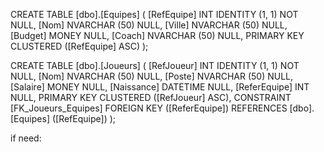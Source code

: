 CREATE TABLE [dbo].[Equipes] (
    [RefEquipe] INT           IDENTITY (1, 1) NOT NULL,
    [Nom]       NVARCHAR (50) NULL,
    [Ville]     NVARCHAR (50) NULL,
    [Budget]    MONEY         NULL,
    [Coach]     NVARCHAR (50) NULL,
    PRIMARY KEY CLUSTERED ([RefEquipe] ASC)
);


CREATE TABLE [dbo].[Joueurs] (
    [RefJoueur]   INT           IDENTITY (1, 1) NOT NULL,
    [Nom]         NVARCHAR (50) NULL,
    [Poste]       NVARCHAR (50) NULL,
    [Salaire]     MONEY         NULL,
    [Naissance]   DATETIME      NULL,
    [ReferEquipe] INT           NULL,
    PRIMARY KEY CLUSTERED ([RefJoueur] ASC),
    CONSTRAINT [FK_Joueurs_Equipes] FOREIGN KEY ([ReferEquipe]) REFERENCES [dbo].[Equipes] ([RefEquipe])
);


if need:
<?xml version="1.0" encoding="utf-8"?>
<!--
  For more information on how to configure your ASP.NET application, please visit
  https://go.microsoft.com/fwlink/?LinkId=169433
  -->
<configuration>
  <configSections>
    <!-- For more information on Entity Framework configuration, visit http://go.microsoft.com/fwlink/?LinkID=237468 -->
    <section name="entityFramework" type="System.Data.Entity.Internal.ConfigFile.EntityFrameworkSection, EntityFramework, Version=6.0.0.0, Culture=neutral, PublicKeyToken=b77a5c561934e089" requirePermission="false" />
  </configSections>
  <system.web>
    <compilation debug="true" targetFramework="4.7.2" />
    <httpRuntime targetFramework="4.7.2" />
  </system.web>
  <system.codedom>
    <compilers>
      <compiler language="c#;cs;csharp" extension=".cs" type="Microsoft.CodeDom.Providers.DotNetCompilerPlatform.CSharpCodeProvider, Microsoft.CodeDom.Providers.DotNetCompilerPlatform, Version=2.0.1.0, Culture=neutral, PublicKeyToken=31bf3856ad364e35" warningLevel="4" compilerOptions="/langversion:default /nowarn:1659;1699;1701" />
      <compiler language="vb;vbs;visualbasic;vbscript" extension=".vb" type="Microsoft.CodeDom.Providers.DotNetCompilerPlatform.VBCodeProvider, Microsoft.CodeDom.Providers.DotNetCompilerPlatform, Version=2.0.1.0, Culture=neutral, PublicKeyToken=31bf3856ad364e35" warningLevel="4" compilerOptions="/langversion:default /nowarn:41008 /define:_MYTYPE=\&quot;Web\&quot; /optionInfer+" />
    </compilers>
  </system.codedom>
  <connectionStrings>
    <add name="DBSportEntities" connectionString="metadata=res://*/ModelSport.csdl|res://*/ModelSport.ssdl|res://*/ModelSport.msl;provider=System.Data.SqlClient;provider connection string=&quot;data source=(localdb)\MSSQLLocalDB;initial catalog=DBSport;integrated security=True;MultipleActiveResultSets=True;App=EntityFramework&quot;" providerName="System.Data.EntityClient" />
    <!--<add name="DBSportEntities1" connectionString="metadata=res://*/ModelSport.csdl|res://*/ModelSport.ssdl|res://*/ModelSport.msl;provider=System.Data.SqlClient;provider connection string=&quot;data source=(localdb)\MSSQLLocalDB;initial catalog=DBSport;integrated security=True;multipleactiveresultsets=True;application name=EntityFramework&quot;" providerName="System.Data.EntityClient" />-->
	<add name="DBSportEntities1" connectionString="metadata=res://*/ModelSport.csdl|res://*/ModelSport.ssdl|res://*/ModelSport.msl;provider=System.Data.SqlClient;provider connection string=&quot;data source=(localdb)\MSSQLLocalDB;initial catalog=DBSport;AttachDbFilename=C:\Users\ivanj\Desktop\v6\prjWebCsEntityFrameworkAdo\prjWebCsEntityFrameworkAdo\App_Data\DBSport.mdf;integrated security=True;multipleactiveresultsets=True;application name=EntityFramework&quot;" providerName="System.Data.EntityClient" />
  </connectionStrings>
  <entityFramework>
    <defaultConnectionFactory type="System.Data.Entity.Infrastructure.LocalDbConnectionFactory, EntityFramework">
      <parameters>
        <parameter value="mssqllocaldb" />
      </parameters>
    </defaultConnectionFactory>
    <providers>
      <provider invariantName="System.Data.SqlClient" type="System.Data.Entity.SqlServer.SqlProviderServices, EntityFramework.SqlServer" />
    </providers>
  </entityFramework>
</configuration>

